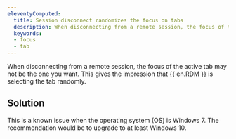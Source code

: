 ```yaml
---
eleventyComputed:
  title: Session disconnect randomizes the focus on tabs
  description: When disconnecting from a remote session, the focus of the active tab is not necessarily the one that you would like. It gives the impression that {{ en.RDM }} select the tab randomly.
  keywords:
  - focus
  - tab
---
```

When disconnecting from a remote session, the focus of the active tab may not be the one you want. This gives the impression that {{ en.RDM }} is selecting the tab randomly.  
## Solution
This is a known issue when the operating system (OS) is Windows 7. The recommendation would be to upgrade to at least Windows 10.
